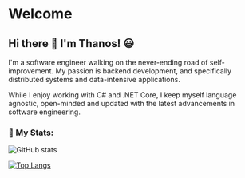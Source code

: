 # Welcome 


## Hi there 👋 I'm Thanos! :smiley:

I'm a software engineer walking on the never-ending road of self-improvement. My passion is backend development, and specifically distributed systems and data-intensive applications.

While I enjoy working with C# and .NET Core, I keep myself language agnostic, open-minded and updated with the latest advancements in software engineering.

### 🚀 My Stats:
![GitHub stats](https://github-readme-stats.vercel.app/api?username=thanosngplus&show_icons=true&theme=radical)

[![Top Langs](https://github-readme-stats.vercel.app/api/top-langs/?username=thanosngplus&layout=compact&theme=tokyonight)](https://github.com/anuraghazra/github-readme-stats)
